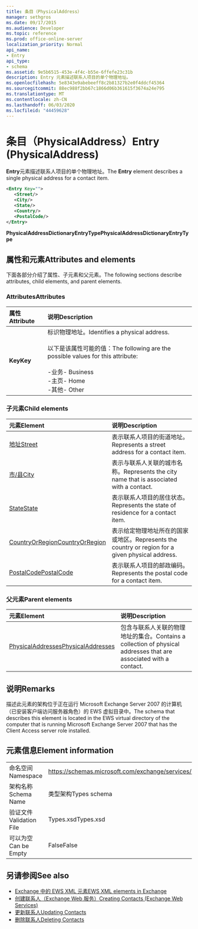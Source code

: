```yaml
---
title: 条目（PhysicalAddress）
manager: sethgros
ms.date: 09/17/2015
ms.audience: Developer
ms.topic: reference
ms.prod: office-online-server
localization_priority: Normal
api_name:
- Entry
api_type:
- schema
ms.assetid: 9e5b6515-453e-4f4c-b55e-6ffefe23c31b
description: Entry 元素描述联系人项目的单个物理地址。
ms.openlocfilehash: 5e8343e9abebeeff8c2b81327b2e0f4ddcf45364
ms.sourcegitcommit: 88ec988f2bb67c1866d06b361615f3674a24e795
ms.translationtype: MT
ms.contentlocale: zh-CN
ms.lasthandoff: 06/03/2020
ms.locfileid: "44459628"
---
```

# <a name="entry-physicaladdress"></a><span data-ttu-id="85890-103">条目（PhysicalAddress）</span><span class="sxs-lookup"><span data-stu-id="85890-103">Entry (PhysicalAddress)</span></span>

<span data-ttu-id="85890-104">**Entry**元素描述联系人项目的单个物理地址。</span><span class="sxs-lookup"><span data-stu-id="85890-104">The **Entry** element describes a single physical address for a contact item.</span></span> 
  
```xml
<Entry Key="">
   <Street/>
   <City/>
   <State/>
   <Country/>
   <PostalCode/>
</Entry>
```

 <span data-ttu-id="85890-105">**PhysicalAddressDictionaryEntryType**</span><span class="sxs-lookup"><span data-stu-id="85890-105">**PhysicalAddressDictionaryEntryType**</span></span>
## <a name="attributes-and-elements"></a><span data-ttu-id="85890-106">属性和元素</span><span class="sxs-lookup"><span data-stu-id="85890-106">Attributes and elements</span></span>

<span data-ttu-id="85890-107">下面各部分介绍了属性、子元素和父元素。</span><span class="sxs-lookup"><span data-stu-id="85890-107">The following sections describe attributes, child elements, and parent elements.</span></span>
  
### <a name="attributes"></a><span data-ttu-id="85890-108">Attributes</span><span class="sxs-lookup"><span data-stu-id="85890-108">Attributes</span></span>

|<span data-ttu-id="85890-109">**属性**</span><span class="sxs-lookup"><span data-stu-id="85890-109">**Attribute**</span></span>|<span data-ttu-id="85890-110">**说明**</span><span class="sxs-lookup"><span data-stu-id="85890-110">**Description**</span></span>|
|:-----|:-----|
|<span data-ttu-id="85890-111">**Key**</span><span class="sxs-lookup"><span data-stu-id="85890-111">**Key**</span></span> <br/> | <span data-ttu-id="85890-112">标识物理地址。</span><span class="sxs-lookup"><span data-stu-id="85890-112">Identifies a physical address.</span></span><br/><br/> <span data-ttu-id="85890-113">以下是该属性可能的值：</span><span class="sxs-lookup"><span data-stu-id="85890-113">The following are the possible values for this attribute:</span></span><br/>  <br/><span data-ttu-id="85890-114">-业务</span><span class="sxs-lookup"><span data-stu-id="85890-114">-  Business</span></span>  <br/><span data-ttu-id="85890-115">-主页</span><span class="sxs-lookup"><span data-stu-id="85890-115">-  Home</span></span>  <br/><span data-ttu-id="85890-116">-其他</span><span class="sxs-lookup"><span data-stu-id="85890-116">-  Other</span></span>  <br/> |
   
### <a name="child-elements"></a><span data-ttu-id="85890-117">子元素</span><span class="sxs-lookup"><span data-stu-id="85890-117">Child elements</span></span>

|<span data-ttu-id="85890-118">**元素**</span><span class="sxs-lookup"><span data-stu-id="85890-118">**Element**</span></span>|<span data-ttu-id="85890-119">**说明**</span><span class="sxs-lookup"><span data-stu-id="85890-119">**Description**</span></span>|
|:-----|:-----|
|[<span data-ttu-id="85890-120">地址</span><span class="sxs-lookup"><span data-stu-id="85890-120">Street</span></span>](street.md) <br/> |<span data-ttu-id="85890-121">表示联系人项目的街道地址。</span><span class="sxs-lookup"><span data-stu-id="85890-121">Represents a street address for a contact item.</span></span>  <br/> |
|[<span data-ttu-id="85890-122">市/县</span><span class="sxs-lookup"><span data-stu-id="85890-122">City</span></span>](city.md) <br/> |<span data-ttu-id="85890-123">表示与联系人关联的城市名称。</span><span class="sxs-lookup"><span data-stu-id="85890-123">Represents the city name that is associated with a contact.</span></span>  <br/> |
|[<span data-ttu-id="85890-124">State</span><span class="sxs-lookup"><span data-stu-id="85890-124">State</span></span>](state-ex15websvcsotherref.md) <br/> |<span data-ttu-id="85890-125">表示联系人项目的居住状态。</span><span class="sxs-lookup"><span data-stu-id="85890-125">Represents the state of residence for a contact item.</span></span>  <br/> |
|[<span data-ttu-id="85890-126">CountryOrRegion</span><span class="sxs-lookup"><span data-stu-id="85890-126">CountryOrRegion</span></span>](countryorregion.md) <br/> |<span data-ttu-id="85890-127">表示给定物理地址所在的国家或地区。</span><span class="sxs-lookup"><span data-stu-id="85890-127">Represents the country or region for a given physical address.</span></span>  <br/> |
|[<span data-ttu-id="85890-128">PostalCode</span><span class="sxs-lookup"><span data-stu-id="85890-128">PostalCode</span></span>](postalcode.md) <br/> |<span data-ttu-id="85890-129">表示联系人项目的邮政编码。</span><span class="sxs-lookup"><span data-stu-id="85890-129">Represents the postal code for a contact item.</span></span>  <br/> |
   
### <a name="parent-elements"></a><span data-ttu-id="85890-130">父元素</span><span class="sxs-lookup"><span data-stu-id="85890-130">Parent elements</span></span>

|<span data-ttu-id="85890-131">**元素**</span><span class="sxs-lookup"><span data-stu-id="85890-131">**Element**</span></span>|<span data-ttu-id="85890-132">**说明**</span><span class="sxs-lookup"><span data-stu-id="85890-132">**Description**</span></span>|
|:-----|:-----|
|[<span data-ttu-id="85890-133">PhysicalAddresses</span><span class="sxs-lookup"><span data-stu-id="85890-133">PhysicalAddresses</span></span>](physicaladdresses.md) <br/> |<span data-ttu-id="85890-134">包含与联系人关联的物理地址的集合。</span><span class="sxs-lookup"><span data-stu-id="85890-134">Contains a collection of physical addresses that are associated with a contact.</span></span>  <br/> |
   
## <a name="remarks"></a><span data-ttu-id="85890-135">说明</span><span class="sxs-lookup"><span data-stu-id="85890-135">Remarks</span></span>

<span data-ttu-id="85890-136">描述此元素的架构位于正在运行 Microsoft Exchange Server 2007 的计算机（已安装客户端访问服务器角色）的 EWS 虚拟目录中。</span><span class="sxs-lookup"><span data-stu-id="85890-136">The schema that describes this element is located in the EWS virtual directory of the computer that is running Microsoft Exchange Server 2007 that has the Client Access server role installed.</span></span>
  
## <a name="element-information"></a><span data-ttu-id="85890-137">元素信息</span><span class="sxs-lookup"><span data-stu-id="85890-137">Element information</span></span>

|||
|:-----|:-----|
|<span data-ttu-id="85890-138">命名空间</span><span class="sxs-lookup"><span data-stu-id="85890-138">Namespace</span></span>  <br/> |https://schemas.microsoft.com/exchange/services/2006/types  <br/> |
|<span data-ttu-id="85890-139">架构名称</span><span class="sxs-lookup"><span data-stu-id="85890-139">Schema Name</span></span>  <br/> |<span data-ttu-id="85890-140">类型架构</span><span class="sxs-lookup"><span data-stu-id="85890-140">Types schema</span></span>  <br/> |
|<span data-ttu-id="85890-141">验证文件</span><span class="sxs-lookup"><span data-stu-id="85890-141">Validation File</span></span>  <br/> |<span data-ttu-id="85890-142">Types.xsd</span><span class="sxs-lookup"><span data-stu-id="85890-142">Types.xsd</span></span>  <br/> |
|<span data-ttu-id="85890-143">可以为空</span><span class="sxs-lookup"><span data-stu-id="85890-143">Can be Empty</span></span>  <br/> |<span data-ttu-id="85890-144">False</span><span class="sxs-lookup"><span data-stu-id="85890-144">False</span></span>  <br/> |
   
## <a name="see-also"></a><span data-ttu-id="85890-145">另请参阅</span><span class="sxs-lookup"><span data-stu-id="85890-145">See also</span></span>

- [<span data-ttu-id="85890-146">Exchange 中的 EWS XML 元素</span><span class="sxs-lookup"><span data-stu-id="85890-146">EWS XML elements in Exchange</span></span>](ews-xml-elements-in-exchange.md)
- [<span data-ttu-id="85890-147">创建联系人（Exchange Web 服务）</span><span class="sxs-lookup"><span data-stu-id="85890-147">Creating Contacts (Exchange Web Services)</span></span>](https://msdn.microsoft.com/library/4845917e-70d1-481c-bbd7-011ec6571789%28Office.15%29.aspx)  
- [<span data-ttu-id="85890-148">更新联系人</span><span class="sxs-lookup"><span data-stu-id="85890-148">Updating Contacts</span></span>](https://msdn.microsoft.com/library/9a865953-b94a-4229-b632-2dee433314be%28Office.15%29.aspx)  
- [<span data-ttu-id="85890-149">删除联系人</span><span class="sxs-lookup"><span data-stu-id="85890-149">Deleting Contacts</span></span>](https://msdn.microsoft.com/library/fcc3dc84-cd3e-455e-a1a7-ae6921c9b588%28Office.15%29.aspx)

